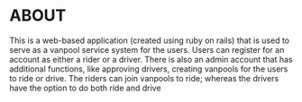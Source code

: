 # ABOUT

This is a web-based application (created using ruby on rails) that is used to serve as a vanpool service system for the users. Users can register for an account as either a rider or a driver. There is also an admin account that has additional functions, like approving drivers, creating vanpools for the users to ride or drive. The riders can join vanpools to ride; whereas the drivers have the option to do both ride and drive
